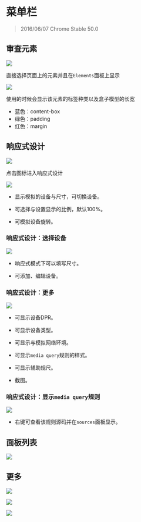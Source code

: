 <!--
-->
# 菜单栏
> 2016/06/07 Chrome Stable 50.0

<!--
-->
## 审查元素

![](../images/3-1.png)

直接选择页面上的元素并且在`Elements`面板上显示

![](../images/3-1-1.png)

使用的时候会显示该元素的标签种类以及盒子模型的长宽

* 蓝色：content-box
* 绿色：padding
* 红色：margin

<!--
[模拟器,旋转,响应式,DPR,网络环境,截图]
-->
## 响应式设计

![](../images/3-2.png)

点击图标进入响应式设计

![](../images/3-2-1.png)

* 显示模拟的设备与尺寸，可切换设备。

* 可选择与设置显示的比例，默认100%。

* 可模拟设备旋转。

### 响应式设计：选择设备

![](../images/3-2-2.png)

* 响应式模式下可以填写尺寸。

* 可添加、编辑设备。

### 响应式设计：更多

![](../images/3-2-3.png)

* 可显示设备DPR。

* 可显示设备类型。

* 可显示与模拟网络环境。

* 可显示`media query`规则的样式。

* 可显示辅助规尺。

* 截图。

### 响应式设计：显示`media query`规则

![](../images/3-2-4.png)

* 右键可查看该规则源码并在`sources`面板显示。

<!--
-->
## 面板列表

![](../images/3-3.png)

<!--
-->
## 更多

![](../images/3-4.png)

![](../images/3-4-1.png)

![](../images/3-4-2.png)

